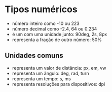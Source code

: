 # Tipos numéricos

* <integer>                 número inteiro como -10 ou 223
* <number>                  número decimal como -2.4, 64 ou 0.234
* <dimension>               é um <nummber> com uma unidade junto: 90deg, 2s, 8px
* <percentagem>             representa a fração de outro número: 50%

## Unidades comuns

* <length>                  representa um valor de distância: px, em, vw
* <angle>                   representa um ângulo: deg, rad, turn
* <time>                    representa um tempo: s, ms
* <resolution>              representa resoluções para dispositivos: dpi